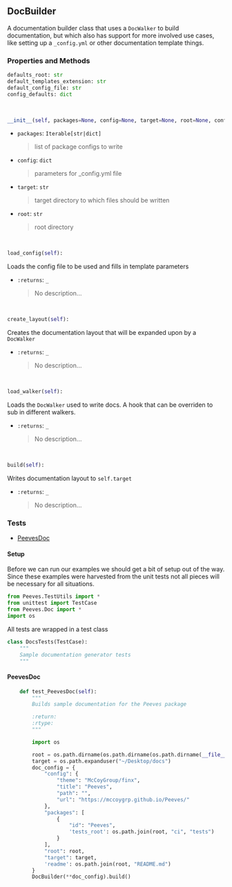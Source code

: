 ## <a id="Peeves.Peeves.Doc.DocsBuilder.DocBuilder">DocBuilder</a>
A documentation builder class that uses a `DocWalker`
to build documentation, but which also has support for more
involved use cases, like setting up a `_config.yml` or other
documentation template things.

### Properties and Methods
```python
defaults_root: str
default_templates_extension: str
default_config_file: str
config_defaults: dict
```
<a id="Peeves.Peeves.Doc.DocsBuilder.DocBuilder.__init__" class="docs-object-method">&nbsp;</a>
```python
__init__(self, packages=None, config=None, target=None, root=None, config_file=None, templates_directory=None, examples_directory=None, tests_directory=None, strip_undocumented=False, readme=None): 
```

- `packages`: `Iterable[str|dict]`
    >list of package configs to write
- `config`: `dict`
    >parameters for _config.yml file
- `target`: `str`
    >target directory to which files should be written
- `root`: `str`
    >root directory

<a id="Peeves.Peeves.Doc.DocsBuilder.DocBuilder.load_config" class="docs-object-method">&nbsp;</a>
```python
load_config(self): 
```
Loads the config file to be used and fills in template parameters
- `:returns`: `_`
    >No description...

<a id="Peeves.Peeves.Doc.DocsBuilder.DocBuilder.create_layout" class="docs-object-method">&nbsp;</a>
```python
create_layout(self): 
```
Creates the documentation layout that will be expanded upon by
        a `DocWalker`
- `:returns`: `_`
    >No description...

<a id="Peeves.Peeves.Doc.DocsBuilder.DocBuilder.load_walker" class="docs-object-method">&nbsp;</a>
```python
load_walker(self): 
```
Loads the `DocWalker` used to write docs.
        A hook that can be overriden to sub in different walkers.
- `:returns`: `_`
    >No description...

<a id="Peeves.Peeves.Doc.DocsBuilder.DocBuilder.build" class="docs-object-method">&nbsp;</a>
```python
build(self): 
```
Writes documentation layout to `self.target`
- `:returns`: `_`
    >No description...



### Tests
- [PeevesDoc](#PeevesDoc)

#### Setup
Before we can run our examples we should get a bit of setup out of the way.
Since these examples were harvested from the unit tests not all pieces
will be necessary for all situations.
```python
from Peeves.TestUtils import *
from unittest import TestCase
from Peeves.Doc import *
import os
```

All tests are wrapped in a test class
```python
class DocsTests(TestCase):
    """
    Sample documentation generator tests
    """
```
#### <a name="PeevesDoc">PeevesDoc</a>
```python
    def test_PeevesDoc(self):
        """
        Builds sample documentation for the Peeves package

        :return:
        :rtype:
        """

        import os

        root = os.path.dirname(os.path.dirname(os.path.dirname(__file__)))
        target = os.path.expanduser("~/Desktop/docs")
        doc_config = {
            "config": {
                "theme": "McCoyGroup/finx",
                "title": "Peeves",
                "path": "",
                "url": "https://mccoygrp.github.io/Peeves/"
            },
            "packages": [
                {
                    "id": "Peeves",
                    'tests_root': os.path.join(root, "ci", "tests")
                }
            ],
            "root": root,
            "target": target,
            'readme': os.path.join(root, "README.md")
        }
        DocBuilder(**doc_config).build()
```